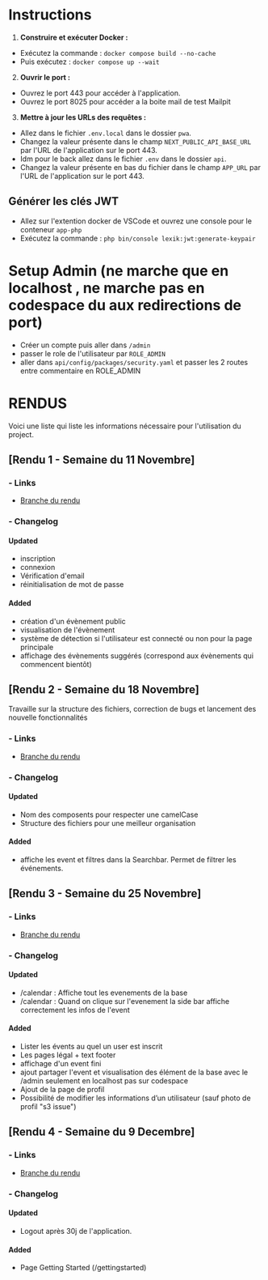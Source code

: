 
# Instructions

1. **Construire et exécuter Docker :**
  - Exécutez la commande : `docker compose build --no-cache`
  - Puis exécutez : `docker compose up --wait`

2. **Ouvrir le port :**
  - Ouvrez le port 443 pour accéder à l'application.
  - Ouvrez le port 8025 pour accéder a la boite mail de test Mailpit

3. **Mettre à jour les URLs des requêtes :**
  - Allez dans le fichier `.env.local` dans le dossier `pwa`.
  - Changez la valeur présente dans le champ `NEXT_PUBLIC_API_BASE_URL` par l'URL de l'application sur le port 443.
  - Idm pour le back allez dans le fichier `.env` dans le dossier `api`.
  - Changez la valeur présente en bas du fichier dans le champ `APP_URL` par l'URL de l'application sur le port 443.

## Générer les clés JWT

- Allez sur l'extention docker de VSCode et ouvrez une console pour le conteneur `app-php` 
- Exécutez la commande : `php bin/console lexik:jwt:generate-keypair`

# Setup Admin (ne marche que en localhost , ne marche pas en codespace du aux redirections de port) 

- Créer un compte puis aller dans `/admin`
- passer le role de l'utilisateur par `ROLE_ADMIN`
- aller dans `api/config/packages/security.yaml` et passer les 2 routes entre commentaire en ROLE_ADMIN

# RENDUS

Voici une liste qui liste les informations nécessaire pour l'utilisation du project.

## [Rendu 1 - Semaine du 11 Novembre]

### - Links
  
  - [Branche du rendu](https://github.com/isaacdemeers/sae-501/tree/RENDU1)
 
 ### - Changelog

#### Updated
- inscription
- connexion
- Vérification d'email
- réinitialisation de mot de passe

#### Added
- création d'un évènement public
- visualisation de l'évènement
- système de détection si l'utilisateur est connecté ou non pour la page principale
- affichage des évènements suggérés (correspond aux évènements qui commencent bientôt)

## [Rendu 2 - Semaine du 18 Novembre]

Travaille sur la structure des fichiers, correction de bugs et lancement des nouvelle fonctionnalités

### - Links
  
  - [Branche du rendu](https://github.com/isaacdemeers/sae-501/tree/RENDU2)
 
 ### - Changelog

#### Updated
- Nom des composents pour respecter une camelCase
- Structure des fichiers pour une meilleur organisation

#### Added
- affiche les event et filtres dans la Searchbar. Permet de filtrer les événements.

## [Rendu 3 - Semaine du 25 Novembre]

### - Links
  
  - [Branche du rendu](https://github.com/isaacdemeers/sae-501/tree/RENDU3)
 
 ### - Changelog

#### Updated
- /calendar : Affiche tout les evenements de la base
- /calendar : Quand on clique sur l'evenement la side bar affiche correctement les infos de l'event

#### Added
- Lister les évents au quel un user est inscrit 
- Les pages légal + text footer 
- affichage d'un event fini
- ajout partager l'event et visualisation des élément de la base avec le /admin seulement en localhost pas sur codespace
- Ajout de la page de profil
- Possibilité de modifier les informations d’un utilisateur (sauf photo de profil "s3 issue") 
  

## [Rendu 4 - Semaine du 9 Decembre]

### - Links
  
  - [Branche du rendu](https://github.com/isaacdemeers/sae-501/tree/RENDU4)
 
 ### - Changelog

#### Updated
- Logout après 30j de l'application.

#### Added
- Page Getting Started (/gettingstarted)

